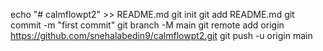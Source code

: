 echo "# calmflowpt2" >> README.md
git init
git add README.md
git commit -m "first commit"
git branch -M main
git remote add origin https://github.com/snehalabedin9/calmflowpt2.git
git push -u origin main
